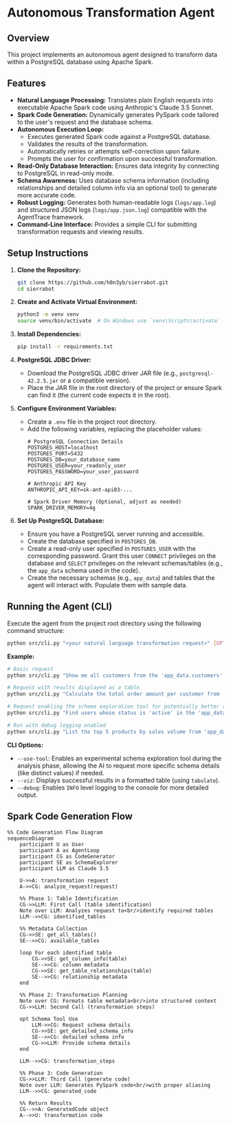 # Autonomous Transformation Agent

## Overview

This project implements an autonomous agent designed to transform data within a PostgreSQL database using Apache Spark.

## Features

*   **Natural Language Processing:** Translates plain English requests into executable Apache Spark code using Anthropic's Claude 3.5 Sonnet.
*   **Spark Code Generation:** Dynamically generates PySpark code tailored to the user's request and the database schema.
*   **Autonomous Execution Loop:**
    *   Executes generated Spark code against a PostgreSQL database.
    *   Validates the results of the transformation.
    *   Automatically retries or attempts self-correction upon failure.
    *   Prompts the user for confirmation upon successful transformation.
*   **Read-Only Database Interaction:** Ensures data integrity by connecting to PostgreSQL in read-only mode.
*   **Schema Awareness:** Uses database schema information (including relationships and detailed column info via an optional tool) to generate more accurate code.
*   **Robust Logging:** Generates both human-readable logs (`logs/app.log`) and structured JSON logs (`logs/app.json.log`) compatible with the AgentTrace framework.
*   **Command-Line Interface:** Provides a simple CLI for submitting transformation requests and viewing results.

## Setup Instructions

1.  **Clone the Repository:**
    ```bash
    git clone https://github.com/h0n3yb/sierrabot.git
    cd sierrabot
    ```

2.  **Create and Activate Virtual Environment:**
    ```bash
    python3 -m venv venv
    source venv/bin/activate  # On Windows use `venv\Scripts\activate`
    ```

3.  **Install Dependencies:**
    ```bash
    pip install -r requirements.txt
    ```
4.  **PostgreSQL JDBC Driver:**
    *   Download the PostgreSQL JDBC driver JAR file (e.g., `postgresql-42.2.5.jar` or a compatible version).
    *   Place the JAR file in the root directory of the project or ensure Spark can find it (the current code expects it in the root).

5.  **Configure Environment Variables:**
    *   Create a `.env` file in the project root directory.
    *   Add the following variables, replacing the placeholder values:
        ```dotenv
        # PostgreSQL Connection Details
        POSTGRES_HOST=localhost
        POSTGRES_PORT=5432
        POSTGRES_DB=your_database_name
        POSTGRES_USER=your_readonly_user
        POSTGRES_PASSWORD=your_user_password

        # Anthropic API Key
        ANTHROPIC_API_KEY=sk-ant-api03-...

        # Spark Driver Memory (Optional, adjust as needed)
        SPARK_DRIVER_MEMORY=4g
        ```

6.  **Set Up PostgreSQL Database:**
    *   Ensure you have a PostgreSQL server running and accessible.
    *   Create the database specified in `POSTGRES_DB`.
    *   Create a read-only user specified in `POSTGRES_USER` with the corresponding password. Grant this user `CONNECT` privileges on the database and `SELECT` privileges on the relevant schemas/tables (e.g., the `app_data` schema used in the code).
    *   Create the necessary schemas (e.g., `app_data`) and tables that the agent will interact with. Populate them with sample data.

## Running the Agent (CLI)

Execute the agent from the project root directory using the following command structure:

```bash
python src/cli.py "<your natural language transformation request>" [OPTIONS]
```

**Example:**

```bash
# Basic request
python src/cli.py "Show me all customers from the 'app_data.customers' table who joined after January 1st 2023"

# Request with results displayed as a table
python src/cli.py "Calculate the total order amount per customer from 'app_data.orders' joined with 'app_data.customers'" --viz

# Request enabling the schema exploration tool for potentially better analysis
python src/cli.py "Find users whose status is 'active' in the 'app_data.user_status' table" --use-tool

# Run with debug logging enabled
python src/cli.py "List the top 5 products by sales volume from 'app_data.sales'" --debug --viz
```

**CLI Options:**

*   `--use-tool`: Enables an experimental schema exploration tool during the analysis phase, allowing the AI to request more specific schema details (like distinct values) if needed.
*   `--viz`: Displays successful results in a formatted table (using `tabulate`).
*   `--debug`: Enables `INFO` level logging to the console for more detailed output.

## Spark Code Generation Flow

```mermaid
%% Code Generation Flow Diagram
sequenceDiagram
    participant U as User
    participant A as AgentLoop
    participant CG as CodeGenerator
    participant SE as SchemaExplorer
    participant LLM as Claude 3.5
    
    U->>A: transformation request
    A->>CG: analyze_request(request)
    
    %% Phase 1: Table Identification
    CG->>LLM: First Call (table identification)
    Note over LLM: Analyzes request to<br/>identify required tables
    LLM-->>CG: identified_tables
    
    %% Metadata Collection
    CG->>SE: get_all_tables()
    SE-->>CG: available_tables
    
    loop For each identified table
        CG->>SE: get_column_info(table)
        SE-->>CG: column metadata
        CG->>SE: get_table_relationships(table)
        SE-->>CG: relationship metadata
    end
    
    %% Phase 2: Transformation Planning
    Note over CG: Formats table metadata<br/>into structured context
    CG->>LLM: Second Call (transformation steps)
    
    opt Schema Tool Use
        LLM->>CG: Request schema details
        CG->>SE: get_detailed_schema_info
        SE-->>CG: detailed schema info
        CG->>LLM: Provide schema details
    end
    
    LLM-->>CG: transformation_steps
    
    %% Phase 3: Code Generation
    CG->>LLM: Third Call (generate code)
    Note over LLM: Generates PySpark code<br/>with proper aliasing
    LLM-->>CG: generated_code
    
    %% Return Results
    CG-->>A: GeneratedCode object
    A-->>U: transformation code
```

